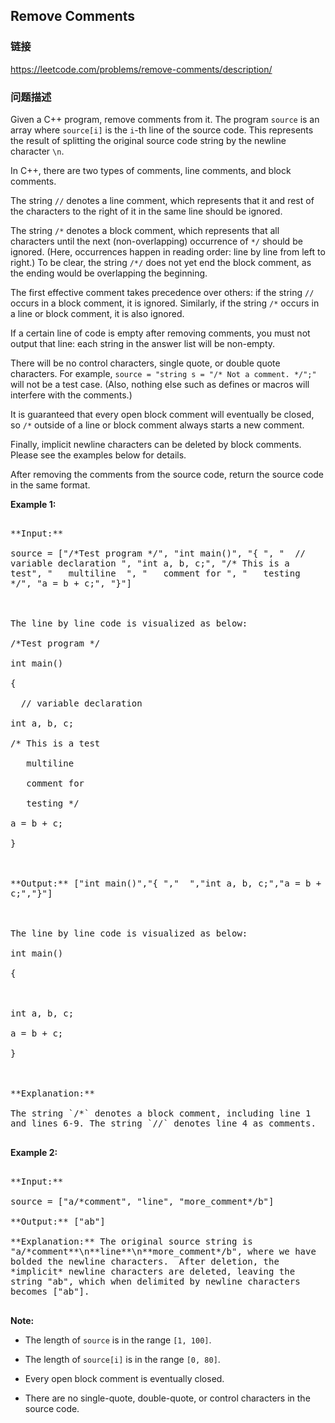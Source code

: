 ## Remove Comments  
### 链接  
https://leetcode.com/problems/remove-comments/description/  
### 问题描述
Given a C++ program, remove comments from it. The program `source` is an array where `source[i]` is the `i`-th line of the source code.  This represents the result of splitting the original source code string by the newline character `\n`.

In C++, there are two types of comments, line comments, and block comments.


The string `//` denotes a line comment, which represents that it and rest of the characters to the right of it in the same line should be ignored.



The string `/*` denotes a block comment, which represents that all characters until the next (non-overlapping) occurrence of `*/` should be ignored.  (Here, occurrences happen in reading order: line by line from left to right.)  To be clear, the string `/*/` does not yet end the block comment, as the ending would be overlapping the beginning.



The first effective comment takes precedence over others: if the string `//` occurs in a block comment, it is ignored. Similarly, if the string `/*` occurs in a line or block comment, it is also ignored.



If a certain line of code is empty after removing comments, you must not output that line: each string in the answer list will be non-empty.



There will be no control characters, single quote, or double quote characters.  For example, `source = "string s = "/* Not a comment. */";"` will not be a test case.  (Also, nothing else such as defines or macros will interfere with the comments.)



It is guaranteed that every open block comment will eventually be closed, so `/*` outside of a line or block comment always starts a new comment.



Finally, implicit newline characters can be deleted by block comments.  Please see the examples below for details.


After removing the comments from the source code, return the source code in the same format.

**Example 1:**<br />
<pre style="white-space: pre-wrap">
**Input:** 
source = ["/*Test program */", "int main()", "{ ", "  // variable declaration ", "int a, b, c;", "/* This is a test", "   multiline  ", "   comment for ", "   testing */", "a = b + c;", "}"]

The line by line code is visualized as below:
/*Test program */
int main()
{ 
  // variable declaration 
int a, b, c;
/* This is a test
   multiline  
   comment for 
   testing */
a = b + c;
}

**Output:** ["int main()","{ ","  ","int a, b, c;","a = b + c;","}"]

The line by line code is visualized as below:
int main()
{ 
  
int a, b, c;
a = b + c;
}

**Explanation:** 
The string `/*` denotes a block comment, including line 1 and lines 6-9. The string `//` denotes line 4 as comments.
</pre>


**Example 2:**<br />
<pre style="white-space: pre-wrap">
**Input:** 
source = ["a/*comment", "line", "more_comment*/b"]
**Output:** ["ab"]
**Explanation:** The original source string is "a/*comment**\n**line**\n**more_comment*/b", where we have bolded the newline characters.  After deletion, the *implicit* newline characters are deleted, leaving the string "ab", which when delimited by newline characters becomes ["ab"].
</pre>


**Note:**
- The length of `source` is in the range `[1, 100]`.
- The length of `source[i]` is in the range `[0, 80]`.
- Every open block comment is eventually closed.
- There are no single-quote, double-quote, or control characters in the source code.

